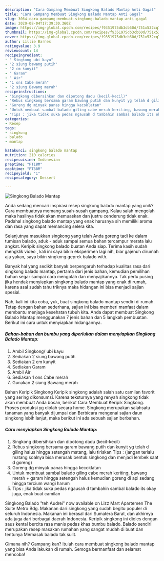 ```yaml
---
description: "Cara Gampang Membuat Singkong Balado Mantap Anti Gagal"
title: "Cara Gampang Membuat Singkong Balado Mantap Anti Gagal"
slug: 3064-cara-gampang-membuat-singkong-balado-mantap-anti-gagal
date: 2020-08-04T17:39:30.360Z
image: https://img-global.cpcdn.com/recipes/f9351975db3cb60d/751x532cq70/singkong-balado-mantap-foto-resep-utama.jpg
thumbnail: https://img-global.cpcdn.com/recipes/f9351975db3cb60d/751x532cq70/singkong-balado-mantap-foto-resep-utama.jpg
cover: https://img-global.cpcdn.com/recipes/f9351975db3cb60d/751x532cq70/singkong-balado-mantap-foto-resep-utama.jpg
author: Lillie Barnes
ratingvalue: 3.9
reviewcount: 14
recipeingredient:
- " Singkong ubi kayu"
- "2 siung bawang putih"
- "2 cm kunyit"
- " Garam"
- " Air"
- "1 ons Cabe merah"
- "2 siung Bawang merah"
recipeinstructions:
- "Singkong dibersihkan dan dipotong dadu (kecil-kecil)"
- "Rebus singkong bersama garam bawang putih dan kunyit yg telah d giling halus hingga setengah matang, lalu tiriskan Tips : (jangan terlalu matang soalnya bisa merusak bentuk singkong dan menjadi lembek saat d goreng)"
- "Goreng dg minyak panas hingga kecoklatan"
- "Untuk membuat sambal balado giling cabe merah keriting, bawang merah + garam hingga setengah halus kemudian goreng di api sedang hingga tercium wangi harum"
- "Tips : jika tidak suka pedas ngausah d tambahin sambal balado its okay juga, enak buat camilan"
categories:
- Resep
tags:
- singkong
- balado
- mantap

katakunci: singkong balado mantap 
nutrition: 210 calories
recipecuisine: Indonesian
preptime: "PT18M"
cooktime: "PT38M"
recipeyield: "1"
recipecategory: Dessert

---
```



![Singkong Balado Mantap](https://img-global.cpcdn.com/recipes/f9351975db3cb60d/751x532cq70/singkong-balado-mantap-foto-resep-utama.jpg)

Anda sedang mencari inspirasi resep singkong balado mantap yang unik? Cara membuatnya memang susah-susah gampang. Kalau salah mengolah maka hasilnya tidak akan memuaskan dan justru cenderung tidak enak. Padahal singkong balado mantap yang enak harusnya sih memiliki aroma dan rasa yang dapat memancing selera kita.

Selanjutnya masukkan singkong yang telah Anda goreng tadi ke dalam tumisan balado, aduk - aduk sampai semua bahan tercampur merata lalu angkat. Keripik singkong balado buatan Anda siap. Terima kasih sudah mengklik video , kali ini saya bikin eksperimen lagi nih, biar gajenuh dirumah aja yakan, saya bikin singkong geprek balado with.

Banyak hal yang sedikit banyak berpengaruh terhadap kualitas rasa dari singkong balado mantap, pertama dari jenis bahan, kemudian pemilihan bahan segar sampai cara mengolah dan menyajikannya. Tak perlu pusing jika hendak menyiapkan singkong balado mantap yang enak di rumah, karena asal sudah tahu triknya maka hidangan ini bisa menjadi sajian spesial.


Nah, kali ini kita coba, yuk, buat singkong balado mantap sendiri di rumah. Tetap dengan bahan sederhana, sajian ini bisa memberi manfaat dalam membantu menjaga kesehatan tubuh kita. Anda dapat membuat Singkong Balado Mantap menggunakan 7 jenis bahan dan 5 langkah pembuatan. Berikut ini cara untuk menyiapkan hidangannya.

<!--inarticleads1-->

##### Bahan-bahan dan bumbu yang diperlukan dalam menyiapkan Singkong Balado Mantap:

1. Ambil  Singkong/ ubi kayu
1. Sediakan 2 siung bawang putih
1. Sediakan 2 cm kunyit
1. Sediakan  Garam
1. Ambil  Air
1. Sediakan 1 ons Cabe merah
1. Gunakan 2 siung Bawang merah


Bahan Keripik Singkong Keripik singkong adalah salah satu camilan favorit yang sering dikonsumsi. Karena teksturnya yang renyah singkong tidak akan membuat Anda bosan, berikut Cara Membuat Keripik Singkong. Proses produksi yg diolah secara home. Singkong merupakan salahsatu tanaman yang banyak dijumpai dan Berbicara mengenai sajian daun singkong lebih lanjut, maka berikut ini ada sebuah sajian berbahan. 

<!--inarticleads2-->

##### Cara menyiapkan Singkong Balado Mantap:

1. Singkong dibersihkan dan dipotong dadu (kecil-kecil)
1. Rebus singkong bersama garam bawang putih dan kunyit yg telah d giling halus hingga setengah matang, lalu tiriskan Tips : (jangan terlalu matang soalnya bisa merusak bentuk singkong dan menjadi lembek saat d goreng)
1. Goreng dg minyak panas hingga kecoklatan
1. Untuk membuat sambal balado giling cabe merah keriting, bawang merah + garam hingga setengah halus kemudian goreng di api sedang hingga tercium wangi harum
1. Tips : jika tidak suka pedas ngausah d tambahin sambal balado its okay juga, enak buat camilan


Singkong Balado &#34;teh Audrei&#34; now available on Lizz Mart Apartemen The Suite Metro Bdg. Makanan dari singkong yang sudah begitu populer di seluruh Indonesia. Makanan ini berasal dari Sumatera Barat, dan akhirnya ada juga dari berbagai daerah Indonesia. Keripik singkong ini dioles dengan saus kental bercita rasa manis pedas khas bumbu balado. Balado sendiri merupakan resep masakan rumahan yang sangat mudah di buat dan tentunya Memasak balado tak sulit. 

Gimana nih? Gampang kan? Itulah cara membuat singkong balado mantap yang bisa Anda lakukan di rumah. Semoga bermanfaat dan selamat mencoba!
